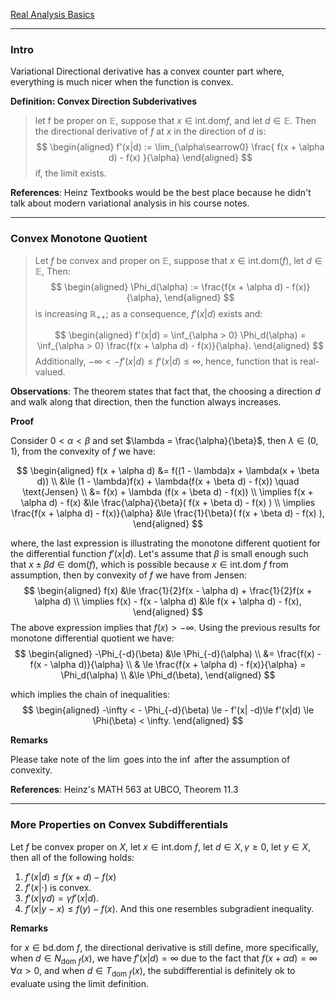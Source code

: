 [Real Analysis Basics](../../MATH%20000%20Math%20Essential/Analysis/Real%20Analysis%20Basics.md)

---
### **Intro**

Variational Directional derivative has a convex counter part where, everything is much nicer when the function is convex. 

**Definition: Convex Direction Subderivatives**

> let f be proper on $\mathbb E$, suppose that $x\in \text{int}.\text{dom}f$, and let $d\in \mathbb E$. Then the directional derivative of $f$ at $x$ in the direction of $d$ is: 
> $$
> \begin{aligned}
>     f'(x|d) := 
>     \lim_{\alpha\searrow0} \frac{
>         f(x + \alpha d) - f(x)
>     }{\alpha}
> \end{aligned}
> $$
> if, the limit exists. 

**References**: Heinz Textbooks would be the best place because he didn't talk about modern variational analysis in his course notes. 

---
### **Convex Monotone Quotient**

> Let $f$ be convex and proper on $\mathbb E$, suppose that $x\in \text{int.dom}(f)$, let $d\in \mathbb E$, Then: 
> $$
> \begin{aligned}
>     \Phi_d(\alpha) := 
>     \frac{f(x + \alpha d) - f(x)}{\alpha}, 
> \end{aligned}
> $$
> is increasing $\mathbb R_{++}$; as a consequence, $f'(x|d)$ exists and: 
> 
> $$
> \begin{aligned}
>     f'(x|d) = \inf_{\alpha > 0} \Phi_d(\alpha) = 
>     \inf_{\alpha > 0} \frac{f(x + \alpha d) - f(x)}{\alpha}. 
> \end{aligned}
> $$
> Additionally, $-\infty < -f'(x|d) \le f'(x|d)\le \infty$, hence, function that is real-valued. 

**Observations**: 
The theorem states that fact that, the choosing a direction $d$ and walk along that direction, then the function always increases. 

**Proof**

Consider $0 < \alpha < \beta$ and set $\lambda = \frac{\alpha}{\beta}$, then $\lambda \in (0, 1)$, from the convexity of $f$ we have: 

$$
\begin{aligned}
    f(x + \alpha d) &= f((1 - \lambda)x + \lambda(x + \beta d))
    \\
    &\le (1 - \lambda)f(x) + \lambda(f(x + \beta d) - f(x)) \quad \text{Jensen}
    \\
    &= f(x) + \lambda (f(x + \beta d) - f(x))
    \\
    \implies 
    f(x + \alpha d) - f(x) &\le 
    \frac{\alpha}{\beta}(
        f(x + \beta d) - f(x)
    )
    \\
    \implies
        \frac{f(x + \alpha d) - f(x)}{\alpha}
    &\le 
    \frac{1}{\beta}(
        f(x + \beta d) - f(x)
    ), 
\end{aligned}
$$

where, the last expression is illustrating the monotone different quotient for the differential function $f'(x|d)$. Let's assume that $\beta$ is small enough such that $x\pm \beta d\in \text{dom}(f)$, which is possible because $x\in \text{int.dom }f$ from assumption, then by convexity of $f$ we have from Jensen: 
$$
\begin{aligned}
    f(x) &\le \frac{1}{2}f(x - \alpha d) + \frac{1}{2}f(x + \alpha d)
    \\
    \implies f(x) - f(x - \alpha d) &\le f(x + \alpha d) - f(x), 
\end{aligned}
$$
The above expression implies that $f(x) > -\infty$.  Using the previous results for monotone differential quotient we have: 
$$
\begin{aligned}
    -\Phi_{-d}(\beta) &\le \Phi_{-d}(\alpha)
    \\
    &= \frac{f(x) - f(x - \alpha d)}{\alpha}
    \\
    & \le 
    \frac{f(x + \alpha d) - f(x)}{\alpha} = \Phi_d(\alpha)
    \\
    &\le \Phi_d(\beta), 
\end{aligned}
$$

which implies the chain of inequalities: 
$$
\begin{aligned}
    -\infty < - \Phi_{-d}(\beta) \le - f'(x| -d)\le f'(x|d) \le \Phi(\beta) < \infty. 
\end{aligned}
$$



**Remarks**

Please take note of the $\lim$ goes into the $\inf$ after the assumption of convexity. 

**References**: Heinz's MATH 563 at UBCO, Theorem 11.3


---
### **More Properties on Convex Subdifferentials**

Let $f$ be convex proper on $X$, let $x\in \text{int.dom }f$, let $d\in X, \gamma \ge 0$, let $y\in X$, then all of the following holds: 
1. $f'(x|d) \le f(x + d) - f(x)$
2. $f'(x| \cdot)$ is convex. 
3. $f'(x|\gamma d) = \gamma f'(x|d)$. 
4. $f'(x|y - x) \le f(y) - f(x)$. And this one resembles subgradient inequality. 

**Remarks**

for $x\in \text{bd.dom }f$, the directional derivative is still define, more specifically, when $d\in N_{\text{dom }f}(x)$, we have $f'(x|d) = \infty$ due to the fact that $f(x + \alpha d) = \infty \;\forall \alpha > 0$, and when $d \in T_{\text{dom }f}(x)$, the subdifferential is definitely ok to evaluate using the limit definition. 
